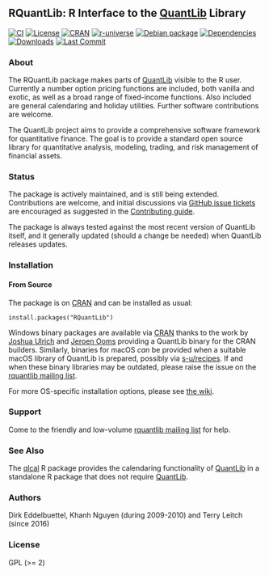 ## RQuantLib: R Interface to the [QuantLib](https://www.quantlib.org) Library

[![CI](https://github.com/eddelbuettel/rquantlib/workflows/ci/badge.svg)](https://github.com/eddelbuettel/rquantlib/actions?query=workflow%3Aci)
[![License](https://img.shields.io/badge/license-GPL%20%28%3E=%202%29-brightgreen.svg?style=flat)](http://www.gnu.org/licenses/gpl-2.0.html)
[![CRAN](https://www.r-pkg.org/badges/version/RQuantLib)](https://cran.r-project.org/package=RQuantLib)
[![r-universe](https://eddelbuettel.r-universe.dev/badges/RQuantLib)](https://eddelbuettel.r-universe.dev/RQuantLib)
[![Debian package](https://img.shields.io/debian/v/r-cran-rquantlib/sid?color=brightgreen)](https://packages.debian.org/sid/r-cran-rquantlib)
[![Dependencies](https://tinyverse.netlify.app/badge/RQuantLib)](https://cran.r-project.org/package=RQuantLib)
[![Downloads](https://cranlogs.r-pkg.org/badges/RQuantLib?color=brightgreen)](https://www.r-pkg.org:443/pkg/RQuantLib)
[![Last Commit](https://img.shields.io/github/last-commit/eddelbuettel/rquantlib)](https://github.com/eddelbuettel/rquantlib)

### About

The RQuantLib package makes parts of
[QuantLib](https://github.com/lballabio/quantlib) visible to the R
user. Currently a number option pricing functions are included, both
vanilla and exotic, as well as a broad range of fixed-income
functions. Also included are general calendaring and holiday
utilities. Further software contributions are welcome.

The QuantLib project aims to provide a comprehensive software framework for
quantitative finance. The goal is to provide a standard open source library
for quantitative analysis, modeling, trading, and risk management of
financial assets.

### Status

The package is actively maintained, and is still being
extended. Contributions are welcome, and initial discussions via
[GitHub issue tickets](https://github.com/eddelbuettel/rquantlib/issues)
are encouraged as suggested in the
[Contributing guide](https://github.com/eddelbuettel/rquantlib/blob/master/Contributing.md).

The package is always tested against the most recent version of QuantLib itself, and
it generally updated (should a change be needed) when QuantLib releases updates.

### Installation

#### From Source

The package is on [CRAN](https://cran.r-project.org) and can be installed as usual:

```{r}
install.packages("RQuantLib")
```

Windows binary packages are available via [CRAN](https://cran.r-project.org) thanks to the work by
[Joshua Ulrich](https://about.me/joshuaulrich) and [Jeroen Ooms](https://github.com/jeroen)
providing a QuantLib binary for the CRAN builders. Similarly, binaries for macOS _can_ be provided
when a suitable macOS library of QuantLib is prepared, possibly via
[s-u/recipes](https://github.com/R-macos/recipes).  If and when these binary libraries may be outdated,
please raise the issue on the [rquantlib mailing list](http://rquantlib.groups.io).

For more OS-specific installation options, please see [the wiki](https://github.com/eddelbuettel/rquantlib/wiki/RQuantLib).

### Support

Come to the friendly and low-volume [rquantlib mailing list](http://rquantlib.groups.io) for help.

### See Also

The [qlcal](https://github.com/qlcal/qlcal-r) R package provides the calendaring functionality of
[QuantLib](https://github.com/lballabio/quantlib) in a standalone R package that does not require
[QuantLib](https://github.com/lballabio/quantlib).

### Authors

Dirk Eddelbuettel, Khanh Nguyen (during 2009-2010) and Terry Leitch (since 2016)

### License

GPL (>= 2)
